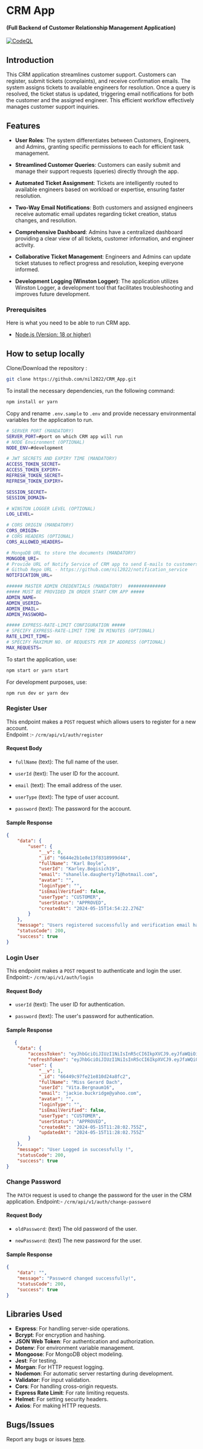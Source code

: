 # CRM App
#### (Full Backend of Customer Relationship Management Application)

<p align="left">
<!-- <a href="https://github.com/nil2022/CRM_App/actions/workflows/main.yml" target="_blank"> <img src="https://github.com/nil2022/CRM_App/actions/workflows/main.yml/badge.svg?branch=master" alt="Node.js Vulnerability Check" /></a> -->
<a href="https://github.com/nil2022/CRM_App/actions/workflows/github-code-scanning/codeql" target="_blank"><img src="https://github.com/nil2022/CRM_App/actions/workflows/github-code-scanning/codeql/badge.svg?branch=master" alt="CodeQL" /></a>
</a>
</p>

## Introduction
This CRM application streamlines customer support. Customers can register, submit tickets (complaints), and receive confirmation emails. The system assigns tickets to available engineers for resolution. Once a query is resolved, the ticket status is updated, triggering email notifications for both the customer and the assigned engineer. This efficient workflow effectively manages customer support inquiries.

## Features

- **User Roles**: The system differentiates between Customers, Engineers, and Admins, granting specific permissions to each for efficient task management.

- **Streamlined Customer Queries**: Customers can easily submit and manage their support requests (queries) directly through the app.

- **Automated Ticket Assignment**: Tickets are intelligently routed to available engineers based on workload or expertise, ensuring faster resolution.

- **Two-Way Email Notifications**: Both customers and assigned engineers receive automatic email updates regarding ticket creation, status changes, and resolution.

- **Comprehensive Dashboard**: Admins have a centralized dashboard providing a clear view of all tickets, customer information, and engineer activity.

- **Collaborative Ticket Management**: Engineers and Admins can update ticket statuses to reflect progress and resolution, keeping everyone informed.

- **Development Logging (Winston Logger)**: The application utilizes Winston Logger, a development tool that facilitates troubleshooting and improves future development.

### Prerequisites

Here is what you need to be able to run CRM app.

- [Node.js (Version: 18 or higher)](https://nodejs.org/en/download)

## How to setup locally

Clone/Download the repository :

```bash
git clone https://github.com/nil2022/CRM_App.git
```

To install the necessary dependencies, run the following command:
```bash
npm install or yarn
```

Copy and rename `.env.sample` to `.env` and provide necessary environmental variables for the application to run.

```bash
# SERVER PORT (MANDATORY)
SERVER_PORT=#port on which CRM app will run
# NODE Environment (OPTIONAL)
NODE_ENV=#development

# JWT SECRETS AND EXPIRY TIME (MANDATORY)
ACCESS_TOKEN_SECRET=
ACCESS_TOKEN_EXPIRY=
REFRESH_TOKEN_SECRET=
REFRESH_TOKEN_EXPIRY=

SESSION_SECRET=
SESSION_DOMAIN=

# WINSTON LOGGER LEVEL (OPTIONAL)
LOG_LEVEL=

# CORS ORIGIN (MANDATORY)
CORS_ORIGIN=
# CORS HEADERS (OPTIONAL)
CORS_ALLOWED_HEADERS=

# MongoDB URL to store the documents (MANDATORY)
MONGODB_URI=
# Provide URL of Notify Service of CRM app to send E-mails to customers, engineers (MANDATORY)
# Github Repo URL - https://github.com/nil2022/notification_service
NOTIFICATION_URL=

###### MASTER ADMIN CREDENTIALS (MANDATORY)  ##############
##### MUST BE PROVIDED IN ORDER START CRM APP #####
ADMIN_NAME=
ADMIN_USERID=
ADMIN_EMAIL=
ADMIN_PASSWORD=

##### EXPRESS-RATE-LIMIT CONFIGURATION #####
# SPECIFY EXPRESS-RATE-LIMIT TIME IN MINUTES (OPTIONAL)
RATE_LIMIT_TIME=
# SPECIFY MAXIMUM NO. OF REQUESTS PER IP ADDRESS (OPTIONAL)
MAX_REQUESTS=
```

To start the application, use:
```bash
npm start or yarn start
```
 
For development purposes, use:
```bash
npm run dev or yarn dev
```

### Register User

This endpoint makes a `POST` request which allows users to register for a new account. <br> Endpoint :- `/crm/api/v1/auth/register`

#### Request Body

- `fullName` (text): The full name of the user.

- `userId` (text): The user ID for the account.
    
- `email` (text): The email address of the user.
    
- `userType` (text): The type of user account.
    
- `password` (text): The password for the account.
    

#### Sample Response

```json
{
    "data": {
        "user": {
            "__v": 0,
            "_id": "6644e2b1e8e13f8318999d44",
            "fullName": "Karl Boyle",
            "userId": "Karley.Bogisich19",
            "email": "shanelle.daugherty71@hotmail.com",
            "avatar": "",
            "loginType": "",
            "isEmailVerified": false,
            "userType": "CUSTOMER",
            "userStatus": "APPROVED",
            "createdAt": "2024-05-15T14:54:22.276Z"
        }
    },
    "message": "Users registered successfully and verification email has been sent on your email.",
    "statusCode": 200,
    "success": true
}
```

### Login User

This endpoint makes a `POST` request to authenticate and login the user. <br> Endpoint:- `/crm/api/v1/auth/login`

#### Request Body

- `userId` (text): The user ID for authentication.
    
- `password` (text): The user's password for authentication.
    

#### Sample Response

```json
   {
    "data": {
        "accessToken": "eyJhbGciOiJIUzI1NiIsInR5cCI6IkpXVCJ9.eyJfaWQiOiI2NjQ0OWM5N2ZlMjFlODEwZDI0YThmYzIiLCJ1c2VySWQiOiJWaXRhLkJlcmduYXVtMTYiLCJ1c2VyVHlwZSI6IkNVU1RPTUVSIiwidXNlclN0YXR1cyI6IkFQUFJPVkVEIiwiaWF0IjoxNzE1NzgyNTE5LCJleHAiOjE3MTU4Njg5MTl9.WknmCRmcxj9RWiYJvUP130KRrd_xPwKBwNM19YcOJlA",
        "refreshToken": "eyJhbGciOiJIUzI1NiIsInR5cCI6IkpXVCJ9.eyJfaWQiOiI2NjQ0OWM5N2ZlMjFlODEwZDI0YThmYzIiLCJpYXQiOjE3MTU3ODI1MTksImV4cCI6MTcxNjM4NzMxOX0.XlM3HRJa4zLi2_gdBh4u-ZyGpDg0r1dHOpvQcrrMBrw",
        "user": {
            "__v": 1,
            "_id": "66449c97fe21e810d24a8fc2",
            "fullName": "Miss Gerard Dach",
            "userId": "Vita.Bergnaum16",
            "email": "jackie.buckridge@yahoo.com",
            "avatar": "",
            "loginType": "",
            "isEmailVerified": false,
            "userType": "CUSTOMER",
            "userStatus": "APPROVED",
            "createdAt": "2024-05-15T11:28:02.755Z",
            "updatedAt": "2024-05-15T11:28:02.755Z"
        }
    },
    "message": "User Logged in successfully !",
    "statusCode": 200,
    "success": true
}
```

### Change Password

The `PATCH` request is used to change the password for the user in the CRM application.
Endpoint:- `/crm/api/v1/auth/change-password`

#### Request Body
    
- `oldPassword`: (text) The old password of the user.
        
- `newPassword`: (text) The new password for the user.
        

#### Sample Response

``` json
{
    "data": "",
    "message": "Password changed successfully!",
    "statusCode": 200,
    "success": true
}
 ```


## Libraries Used
- **Express**: For handling server-side operations.
- **Bcrypt**: For encryption and hashing.
- **JSON Web Token**: For authentication and authorization.
- **Dotenv**: For environment variable management.
- **Mongoose**: For MongoDB object modeling.
- **Jest**: For testing.
- **Morgan**: For HTTP request logging.
- **Nodemon**: For automatic server restarting during development.
- **Validator**: For input validation.
- **Cors**: For handling cross-origin requests.
- **Express Rate Limit**: For rate limiting requests.
- **Helmet**: For setting security headers.
- **Axios**: For making HTTP requests.

## Bugs/Issues
Report any bugs or issues [here](https://github.com/nil2022/CRM_App/issues).
